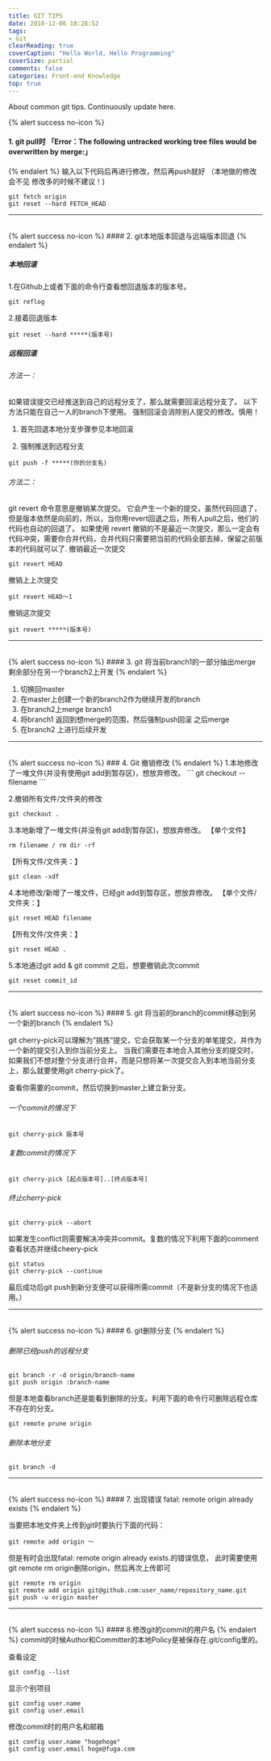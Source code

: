 ```yaml
---
title: GIT TIPS
date: 2018-12-06 18:28:52
tags:
- Git
clearReading: true
coverCaption: "Hello World, Hello Programming"
coverSize: partial
comments: false
categories: Front-end Knowledge
top: true
---
```


About common git tips. Continuously update here.

<!--more-->
{% alert success no-icon %}
#### 1. git pull时 「Error：The following untracked working tree files would be overwritten by merge:」
{% endalert %}
输入以下代码后再进行修改，然后再push就好 （本地做的修改会不见 修改多的时候不建议！)

```
git fetch origin
git reset --hard FETCH_HEAD
```
***
<br>
{% alert success no-icon %}
#### 2. git本地版本回退与远端版本回退
{% endalert %}

##### 本地回滚
1.在Github上或者下面的命令行查看想回退版本的版本号。
 
 ```
 git reflog
 ```

2.接着回退版本
```
git reset --hard *****(版本号)
```

##### 远程回滚
###### 方法一：
如果错误提交已经推送到自己的远程分支了，那么就需要回滚远程分支了。 以下方法只能在自己一人的branch下使用。
强制回滚会消除别人提交的修改。慎用！

1. 首先回退本地分支步骤参见本地回滚

2. 强制推送到远程分支

```
git push -f *****(你的分支名)
```

###### 方法二：
git revert 命令意思是撤销某次提交。
它会产生一个新的提交，虽然代码回退了，但是版本依然是向前的，所以，当你用revert回退之后，所有人pull之后，他们的代码也自动的回退了。
如果使用 revert 撤销的不是最近一次提交，那么一定会有代码冲突，需要你合并代码，合并代码只需要把当前的代码全部去掉，保留之前版本的代码就可以了.
撤销最近一次提交

```
git revert HEAD
```

撤销上上次提交
```
git revert HEAD～1
```

撤销这次提交
```
git revert *****(版本号)
```
***
<br>
{% alert success no-icon %}
#### 3. git 将当前branch1的一部分抽出merge 剩余部分在另一个branch2上开发
{% endalert %}

1. 切换回master
2. 在master上创建一个新的branch2作为继续开发的branch
3. 在branch2上merge branch1
4. 将branch1 返回到想merge的范围，然后强制push回滚 之后merge
5. 在branch2 上进行后续开发

***
<br>
{% alert success no-icon %}
### 4. Git 撤销修改
{% endalert %}
1.本地修改了一堆文件(并没有使用git add到暂存区)，想放弃修改。
```
git checkout -- filename
```

2.撤销所有文件/文件夹的修改
```
git checkout .
```

3.本地新增了一堆文件(并没有git add到暂存区)，想放弃修改。
【单个文件】
```
rm filename / rm dir -rf
```

【所有文件/文件夹：】
```
git clean -xdf
```

4.本地修改/新增了一堆文件，已经git add到暂存区，想放弃修改。
【单个文件/文件夹：】
```
git reset HEAD filename
```

【所有文件/文件夹：】
```
git reset HEAD .
```

5.本地通过git add & git commit 之后，想要撤销此次commit
```
git reset commit_id
```
***
<br>
{% alert success no-icon %}
#### 5. git 将当前的branch的commit移动到另一个新的branch
{% endalert %}

git cherry-pick可以理解为”挑拣”提交，它会获取某一个分支的单笔提交，并作为一个新的提交引入到你当前分支上。 当我们需要在本地合入其他分支的提交时，如果我们不想对整个分支进行合并，而是只想将某一次提交合入到本地当前分支上，那么就要使用git cherry-pick了。

查看你需要的commit，然后切换到master上建立新分支。

###### 一个commit的情况下
```
git cherry-pick 版本号
```

###### 复数commit的情况下
```
git cherry-pick [起点版本号]..[终点版本号]
```

###### 终止cherry-pick
```
git cherry-pick --abort
```

如果发生conflict则需要解决冲突并commit。复数的情况下利用下面的comment查看状态并继续cheery-pick
```
git status
git cherry-pick --continue
```

最后成功后git push到新分支便可以获得所需commit（不是新分支的情况下也适用。）

***
<br>
{% alert success no-icon %}
#### 6. git删除分支
{% endalert %}

###### 删除已经push的远程分支
```
git branch -r -d origin/branch-name
git push origin :branch-name
```

但是本地查看branch还是能看到删除的分支。利用下面的命令行可删除远程仓库不存在的分支。

```
git remote prune origin
```

###### 删除本地分支
```
git branch -d
```
***
<br>
{% alert success no-icon %}
#### 7. 出现错误 fatal: remote origin already exists
{% endalert %}

当要把本地文件夹上传到git时要执行下面的代码：

```
git remote add origin 〜
```

但是有时会出现fatal: remote origin already exists.的错误信息，
此时需要使用git remote rm origin删除origin，然后再次上传即可

```
git remote rm origin
git remote add origin git@github.com:user_name/repository_name.git
git push -u origin master
```
***
<br>
{% alert success no-icon %}
#### 8.修改git的commit的用户名
{% endalert %}
commit的时候Author和Committer的本地Policy是被保存在.git/config里的。

查看设定
```
git config --list
```

显示个别项目
```
git config user.name
git config user.email
```

修改commit时的用户名和邮箱
```
git config user.name "hogehoge"
git config user.email hoge@fuga.com
```